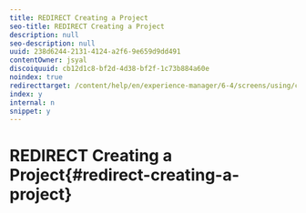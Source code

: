 ```yaml
---
title: REDIRECT Creating a Project
seo-title: REDIRECT Creating a Project
description: null
seo-description: null
uuid: 238d6244-2131-4124-a2f6-9e659d9dd491
contentOwner: jsyal
discoiquuid: cb12d1c8-bf2d-4d38-bf2f-1c73b884a60e
noindex: true
redirecttarget: /content/help/en/experience-manager/6-4/screens/using/creating-a-screens-project
index: y
internal: n
snippet: y
---
```


# REDIRECT Creating a Project{#redirect-creating-a-project}

